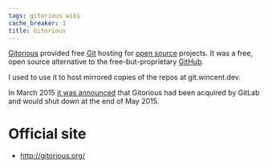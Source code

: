 ```yaml
---
tags: gitorious wiki
cache_breaker: 1
title: Gitorious
---
```


[Gitorious](/wiki/Gitorious) provided free [Git](/wiki/Git) hosting for [open source](/wiki/open_source) projects. It was a free, open source alternative to the free-but-proprietary [GitHub](/wiki/GitHub).

I used to use it to host mirrored copies of the repos at git.wincent.dev.

In March 2015 [it was announced](https://about.gitlab.com/2015/03/03/gitlab-acquires-gitorious/) that Gitorious had been acquired by GitLab and would shut down at the end of May 2015.

# Official site

-   <http://gitorious.org/>

